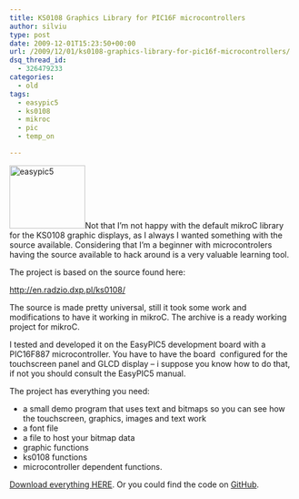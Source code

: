 ```yaml
---
title: KS0108 Graphics Library for PIC16F microcontrollers
author: silviu
type: post
date: 2009-12-01T15:23:50+00:00
url: /2009/12/01/ks0108-graphics-library-for-pic16f-microcontrollers/
dsq_thread_id:
  - 326479233
categories:
  - old
tags:
  - easypic5
  - ks0108
  - mikroc
  - pic
  - temp_on

---
```

<img decoding="async" loading="lazy" class="alignleft size-full wp-image-592" title="easypic5" alt="easypic5" src="http://blog.silviuvulcan.ro/wp-content/uploads/sites/2/2009/12/easypic5.jpg" width="133" height="111" />Not that I&#8217;m not happy with the default mikroC library for the KS0108 graphic displays, as I always I wanted something with the source available. Considering that I&#8217;m a beginner with microcontrolers having the source available to hack around is a very valuable learning tool.

The project is based on the source found here:

<a href="http://en.radzio.dxp.pl/ks0108/" target="_blank" rel="noopener">http://en.radzio.dxp.pl/ks0108/</a>

The source is made pretty universal, still it took some work and modifications to have it working in mikroC. The archive is a ready working project for mikroC.

I tested and developed it on the EasyPIC5 development board with a PIC16F887 microcontroller. You have to have the board  configured for the touchscreen panel and GLCD display &#8211; i suppose you know how to do that, if not you should consult the EasyPIC5 manual.

The project has everything you need:

  * a small demo program that uses text and bitmaps so you can see how the touchscreen, graphics, images and text work
  * a font file
  * a file to host your bitmap data
  * graphic functions
  * ks0108 functions
  * microcontroller dependent functions.

[Download everything HERE][1]. Or you could find the code on [GitHub][2].

 [1]: http://blog.silviuvulcan.ro/wp-content/uploads/sites/2/2009/12/ks0108_glcd.zip
 [2]: https://github.com/silviuvulcan/ks0108_lib